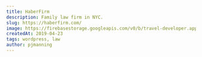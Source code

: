 ```yaml
---
title: HaberFirm
description: Family law firm in NYC.
slug: https://haberfirm.com/
image: https://firebasestorage.googleapis.com/v0/b/travel-developer.appspot.com/o/work%2Fhaberfirm.jpg?alt=media&token=ba9d0385-3980-434b-a584-ef1ea2d91c82
createdAt: 2019-04-23
tags: wordpress, law
author: pjmanning
---
```

